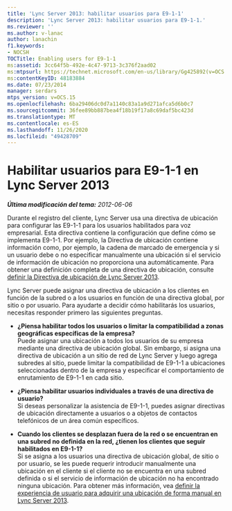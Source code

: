 ```yaml
---
title: 'Lync Server 2013: habilitar usuarios para E9-1-1'
description: 'Lync Server 2013: habilitar usuarios para E9-1-1.'
ms.reviewer: ''
ms.author: v-lanac
author: lanachin
f1.keywords:
- NOCSH
TOCTitle: Enabling users for E9-1-1
ms:assetid: 3cc64f5b-492e-4c47-9713-3c376f2aad02
ms:mtpsurl: https://technet.microsoft.com/en-us/library/Gg425892(v=OCS.15)
ms:contentKeyID: 48183884
ms.date: 07/23/2014
manager: serdars
mtps_version: v=OCS.15
ms.openlocfilehash: 6ba29406dc0d7a1140c83a1a9d271afca5d6b0c7
ms.sourcegitcommit: 36fee89bb887bea4f18b19f17a8c69daf5bc423d
ms.translationtype: MT
ms.contentlocale: es-ES
ms.lasthandoff: 11/26/2020
ms.locfileid: "49428709"
---
```

# <a name="enabling-users-for-e9-1-1-in-lync-server-2013"></a>Habilitar usuarios para E9-1-1 en Lync Server 2013

<div data-xmlns="http://www.w3.org/1999/xhtml">

<div class="topic" data-xmlns="http://www.w3.org/1999/xhtml" data-msxsl="urn:schemas-microsoft-com:xslt" data-cs="https://msdn.microsoft.com/">

<div data-asp="https://msdn2.microsoft.com/asp">



</div>

<div id="mainSection">

<div id="mainBody">

<span> </span>

_**Última modificación del tema:** 2012-06-06_

Durante el registro del cliente, Lync Server usa una directiva de ubicación para configurar las E9-1-1 para los usuarios habilitados para voz empresarial. Esta directiva contiene la configuración que define cómo se implementa E9-1-1. Por ejemplo, la Directiva de ubicación contiene información como, por ejemplo, la cadena de marcado de emergencia y si un usuario debe o no especificar manualmente una ubicación si el servicio de información de ubicación no proporciona una automáticamente. Para obtener una definición completa de una directiva de ubicación, consulte [definir la Directiva de ubicación de Lync Server 2013](lync-server-2013-defining-the-location-policy.md).

Lync Server puede asignar una directiva de ubicación a los clientes en función de la subred o a los usuarios en función de una directiva global, por sitio o por usuario. Para ayudarte a decidir cómo habilitarás los usuarios, necesitas responder primero las siguientes preguntas.

  - **¿Piensa habilitar todos los usuarios o limitar la compatibilidad a zonas geográficas específicas de la empresa?**  
    Puede asignar una ubicación a todos los usuarios de su empresa mediante una directiva de ubicación global. Sin embargo, si asigna una directiva de ubicación a un sitio de red de Lync Server y luego agrega subredes al sitio, puede limitar la compatibilidad de E9-1-1 a ubicaciones seleccionadas dentro de la empresa y especificar el comportamiento de enrutamiento de E9-1-1 en cada sitio.

<!-- end list -->

  - **¿Piensa habilitar usuarios individuales a través de una directiva de usuario?**  
    Si deseas personalizar la asistencia de E9-1-1, puedes asignar directivas de ubicación directamente a usuarios o a objetos de contactos telefónicos de un área común específicos.

<!-- end list -->

  - **Cuando los clientes se desplazan fuera de la red o se encuentran en una subred no definida en la red, ¿tienen los clientes que seguir habilitados en E9-1-1?**  
    Si se asigna a los usuarios una directiva de ubicación global, de sitio o por usuario, se les puede requerir introducir manualmente una ubicación en el cliente si el cliente no se encuentra en una subred definida o si el servicio de información de ubicación no ha encontrado ninguna ubicación. Para obtener más información, vea [definir la experiencia de usuario para adquirir una ubicación de forma manual en Lync Server 2013](lync-server-2013-defining-the-user-experience-for-manually-acquiring-a-location.md).

</div>

<span> </span>

</div>

</div>

</div>

